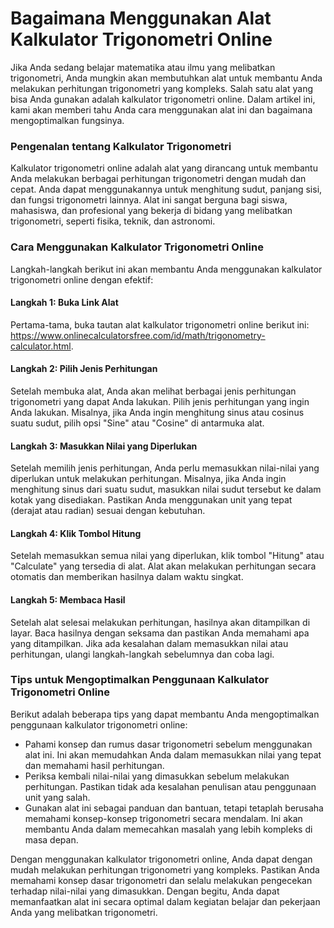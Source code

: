 Bagaimana Menggunakan Alat Kalkulator Trigonometri Online
=========================================================

Jika Anda sedang belajar matematika atau ilmu yang melibatkan trigonometri, Anda mungkin akan membutuhkan alat untuk membantu Anda melakukan perhitungan trigonometri yang kompleks. Salah satu alat yang bisa Anda gunakan adalah kalkulator trigonometri online. Dalam artikel ini, kami akan memberi tahu Anda cara menggunakan alat ini dan bagaimana mengoptimalkan fungsinya.

### Pengenalan tentang Kalkulator Trigonometri

Kalkulator trigonometri online adalah alat yang dirancang untuk membantu Anda melakukan berbagai perhitungan trigonometri dengan mudah dan cepat. Anda dapat menggunakannya untuk menghitung sudut, panjang sisi, dan fungsi trigonometri lainnya. Alat ini sangat berguna bagi siswa, mahasiswa, dan profesional yang bekerja di bidang yang melibatkan trigonometri, seperti fisika, teknik, dan astronomi.

### Cara Menggunakan Kalkulator Trigonometri Online

Langkah-langkah berikut ini akan membantu Anda menggunakan kalkulator trigonometri online dengan efektif:

#### Langkah 1: Buka Link Alat

Pertama-tama, buka tautan alat kalkulator trigonometri online berikut ini: <https://www.onlinecalculatorsfree.com/id/math/trigonometry-calculator.html>.

#### Langkah 2: Pilih Jenis Perhitungan

Setelah membuka alat, Anda akan melihat berbagai jenis perhitungan trigonometri yang dapat Anda lakukan. Pilih jenis perhitungan yang ingin Anda lakukan. Misalnya, jika Anda ingin menghitung sinus atau cosinus suatu sudut, pilih opsi "Sine" atau "Cosine" di antarmuka alat.

#### Langkah 3: Masukkan Nilai yang Diperlukan

Setelah memilih jenis perhitungan, Anda perlu memasukkan nilai-nilai yang diperlukan untuk melakukan perhitungan. Misalnya, jika Anda ingin menghitung sinus dari suatu sudut, masukkan nilai sudut tersebut ke dalam kotak yang disediakan. Pastikan Anda menggunakan unit yang tepat (derajat atau radian) sesuai dengan kebutuhan.

#### Langkah 4: Klik Tombol Hitung

Setelah memasukkan semua nilai yang diperlukan, klik tombol "Hitung" atau "Calculate" yang tersedia di alat. Alat akan melakukan perhitungan secara otomatis dan memberikan hasilnya dalam waktu singkat.

#### Langkah 5: Membaca Hasil

Setelah alat selesai melakukan perhitungan, hasilnya akan ditampilkan di layar. Baca hasilnya dengan seksama dan pastikan Anda memahami apa yang ditampilkan. Jika ada kesalahan dalam memasukkan nilai atau perhitungan, ulangi langkah-langkah sebelumnya dan coba lagi.

### Tips untuk Mengoptimalkan Penggunaan Kalkulator Trigonometri Online

Berikut adalah beberapa tips yang dapat membantu Anda mengoptimalkan penggunaan kalkulator trigonometri online:

- Pahami konsep dan rumus dasar trigonometri sebelum menggunakan alat ini. Ini akan memudahkan Anda dalam memasukkan nilai yang tepat dan memahami hasil perhitungan.
- Periksa kembali nilai-nilai yang dimasukkan sebelum melakukan perhitungan. Pastikan tidak ada kesalahan penulisan atau penggunaan unit yang salah.
- Gunakan alat ini sebagai panduan dan bantuan, tetapi tetaplah berusaha memahami konsep-konsep trigonometri secara mendalam. Ini akan membantu Anda dalam memecahkan masalah yang lebih kompleks di masa depan.

Dengan menggunakan kalkulator trigonometri online, Anda dapat dengan mudah melakukan perhitungan trigonometri yang kompleks. Pastikan Anda memahami konsep dasar trigonometri dan selalu melakukan pengecekan terhadap nilai-nilai yang dimasukkan. Dengan begitu, Anda dapat memanfaatkan alat ini secara optimal dalam kegiatan belajar dan pekerjaan Anda yang melibatkan trigonometri.